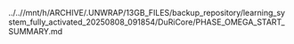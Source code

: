 ../..//mnt/h/ARCHIVE/.UNWRAP/13GB_FILES/backup_repository/learning_system_fully_activated_20250808_091854/DuRiCore/PHASE_OMEGA_START_SUMMARY.md